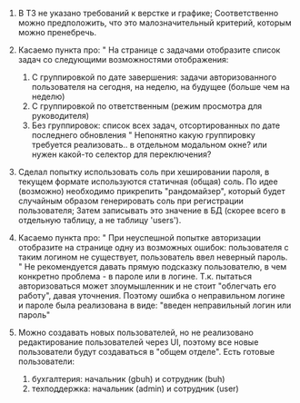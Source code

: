 1. В ТЗ не указано требований к верстке и графике; Соответственно можно предположить, что это малозначительный критерий, которым можно пренебречь.

2. Касаемо пункта про:
"
На странице с задачами отобразите список задач со следующими возможностями отображения:

    1) С группировкой по дате завершения: задачи авторизованного пользователя на сегодня, на неделю, на будущее (больше чем на неделю)
    2) С группировкой по ответственным (режим просмотра для руководителя)
    3) Без группировок: список всех задач, отсортированных по дате последнего обновления
"
Непонятно какую группировку требуется реализовать.. в отдельном модальном окне? или нужен какой-то селектор для переключения?

3. Сделал попытку использовать соль при хешировании пароля, в текущем формате используются статичная (общая) соль.
По идее (возможно) необходимо прикрепить "рандомайзер", который будет случайным образом генерировать соль при регистрации пользователя;
Затем записывать это значение в БД (скорее всего в отдельную таблицу, а не таблицу 'users').

1. Касаемо пункта про:
"
При неуспешной попытке авторизации отобразите на странице одну из возможных ошибок: 
пользователя с таким логином не существует, пользователь ввел неверный пароль.
"
Не рекомендуется давать прямую подсказку пользователю, в чем конкретно проблема - в пароле или в логине.
Т.к. пытаться авторизоваться может злоумышленник и не стоит "облегчать его работу", давая уточнения.
Поэтому ошибка о неправильном логине и пароле была реализована в виде: "введен неправильный логин или пароль"

1. Можно создавать новых пользователей, но не реализовано редактирование пользователей через UI, поэтому все новые пользователи будут создаваться в "общем отделе". Есть готовые пользователи: 
   1. бухгалтерия: начальник (gbuh) и сотрудник (buh)
   2. техподдержка: начальник (admin) и сотрудник (user)